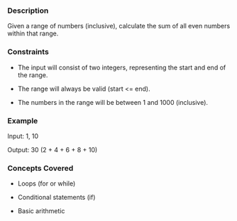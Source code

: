 ### Description

Given a range of numbers (inclusive), calculate the sum of all even numbers within that range.

### Constraints

- The input will consist of two integers, representing the start and end of the range.
- The range will always be valid (start <= end).
- The numbers in the range will be between 1 and 1000 (inclusive).

### Example

Input: 1, 10
Output: 30 (2 + 4 + 6 + 8 + 10)

### Concepts Covered

- Loops (for or while)
- Conditional statements (if)
- Basic arithmetic